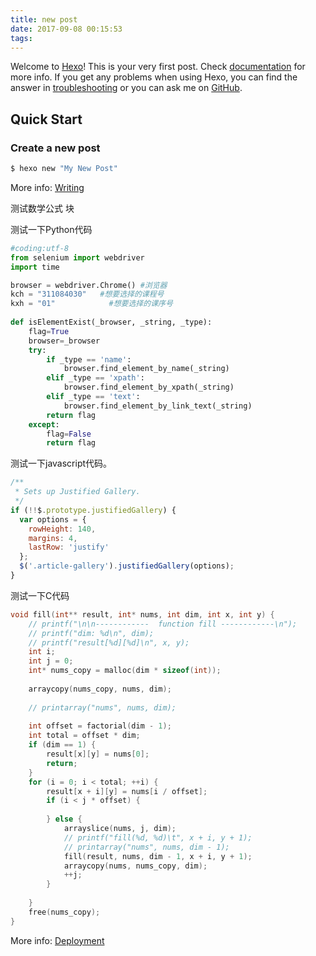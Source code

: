 ```yaml
---
title: new post
date: 2017-09-08 00:15:53
tags:
---
```


Welcome to [Hexo](https://hexo.io/)! This is your very first post. Check [documentation](https://hexo.io/docs/) for more info. If you get any problems when using Hexo, you can find the answer in [troubleshooting](https://hexo.io/docs/troubleshooting.html) or you can ask me on [GitHub](https://github.com/hexojs/hexo/issues).

## Quick Start

### Create a new post

``` bash
$ hexo new "My New Post"
```

More info: [Writing](https://hexo.io/docs/writing.html)

测试数学公式 块

测试一下Python代码

``` python
#coding:utf-8
from selenium import webdriver
import time

browser = webdriver.Chrome() #浏览器
kch = "311084030"   #想要选择的课程号
kxh = "01"            #想要选择的课序号
  
def isElementExist(_browser, _string, _type):  
    flag=True  
    browser=_browser  
    try:  
        if _type == 'name':  
            browser.find_element_by_name(_string)  
        elif _type == 'xpath':  
            browser.find_element_by_xpath(_string)  
        elif _type == 'text':  
            browser.find_element_by_link_text(_string)  
        return flag  
    except:  
        flag=False  
        return flag
```

测试一下javascript代码。

``` javascript
/**
 * Sets up Justified Gallery.
 */
if (!!$.prototype.justifiedGallery) {
  var options = {
    rowHeight: 140,
    margins: 4,
    lastRow: 'justify'
  };
  $('.article-gallery').justifiedGallery(options);
}
```

测试一下C代码

``` c
void fill(int** result, int* nums, int dim, int x, int y) {
    // printf("\n\n------------  function fill ------------\n");
    // printf("dim: %d\n", dim);
    // printf("result[%d][%d]\n", x, y);
    int i;
    int j = 0;
    int* nums_copy = malloc(dim * sizeof(int));
    
    arraycopy(nums_copy, nums, dim);
    
    // printarray("nums", nums, dim);
    
    int offset = factorial(dim - 1);
    int total = offset * dim;
    if (dim == 1) {
        result[x][y] = nums[0];
        return;
    }
    for (i = 0; i < total; ++i) {
        result[x + i][y] = nums[i / offset];
        if (i < j * offset) {
            
        } else {
            arrayslice(nums, j, dim);
            // printf("fill(%d, %d)\t", x + i, y + 1);
            // printarray("nums", nums, dim - 1);
            fill(result, nums, dim - 1, x + i, y + 1);
            arraycopy(nums, nums_copy, dim);
            ++j;
        }
        
    }
    free(nums_copy);
}
```


More info: [Deployment](https://hexo.io/docs/deployment.html)

